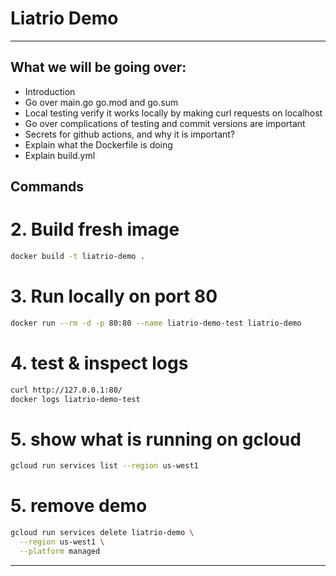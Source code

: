 # Liatrio Demo 

---
## What we will be going over:

- Introduction
- Go over main.go go.mod and go.sum
- Local testing verify it works locally by making curl requests on localhost
- Go over complications of testing and commit versions are important
- Secrets for github actions, and why it is important?
- Explain what the Dockerfile is doing
- Explain build.yml

## Commands


# 2. Build fresh image
```bash
docker build -t liatrio-demo .
```

# 3. Run locally on port 80
```bash
docker run --rm -d -p 80:80 --name liatrio-demo-test liatrio-demo
```

# 4. test & inspect logs
```bash
curl http://127.0.0.1:80/
docker logs liatrio-demo-test
```

# 5. show what is running on gcloud
```bash
gcloud run services list --region us-west1
```

# 5. remove demo
```bash
gcloud run services delete liatrio-demo \
  --region us-west1 \
  --platform managed
```

---

